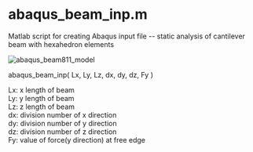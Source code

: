 # abaqus_beam_inp.m  
Matlab script  for creating Abaqus input file -- static analysis of cantilever beam with hexahedron elements

![abaqus_beam811_model](https://github.com/scriptma-n/abaqus-tool/assets/102136723/ac944263-176f-4c73-a7e1-1e2f87c1c9d6)

abaqus_beam_inp( Lx, Ly, Lz, dx, dy, dz, Fy )

Lx: x length of beam  
Ly: y length of beam  
Lz: z length of beam  
dx: division number of x direction  
dy: division number of y direction  
dz: division number of z direction  
Fy: value of force(y direction) at free edge  



